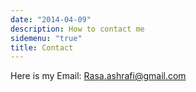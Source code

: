 ```yaml
---
date: "2014-04-09"
description: How to contact me
sidemenu: "true"
title: Contact
---
```


Here is my Email:
Rasa.ashrafi@gmail.com
